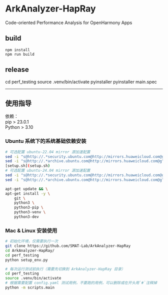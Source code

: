 # ArkAnalyzer-HapRay
Code-oriented Performance Analysis for OpenHarmony Apps

## build

```
npm install
npm run build
```

## release
cd perf_testing
source .venv/bin/activate
pyinstaller pyinstaller main.spec

----

## 使用指导


依赖：  
pip > 23.0.1  
Python > 3.10


### Ubuntu 系统下的系统基础依赖安装

```bash
# 可选配置 ubuntu-22.04 mirror 源加速配置
sed -i "s@http://.*security.ubuntu.com@http://mirrors.huaweicloud.com@g" /etc/apt/sources.list
sed -i "s@http://.*archive.ubuntu.com@http://mirrors.huaweicloud.com@g" /etc/apt/sources.list
[setup.sh](setup.sh)
# 可选配置 ubuntu-24.04 mirror 源加速配置
sed -i "s@http://.*security.ubuntu.com@http://mirrors.huaweicloud.com@g" /etc/apt/sources.list.d/ubuntu.sources
sed -i "s@http://.*archive.ubuntu.com@http://mirrors.huaweicloud.com@g" /etc/apt/sources.list.d/ubuntu.sources

apt-get update && \
apt-get install -y \
    git \
    python3 \
    python3-pip \
    python3-venv \
    python3-dev
```

### Mac & Linux 安装使用

```bash
# 初始化环境，仅需要执行一次
git clone https://github.com/SMAT-Lab/ArkAnalyzer-HapRay
cd ArkAnalyzer-HapRay/
cd perf_testing
python setup_env.py

# 每次运行测试前执行（需要先切换到 ArkAnalyzer-HapRay 目录）
cd perf_testing
source .venv/bin/activate
# 根据需要配置 config.yaml 测试用例，不要跑的用例，可以删除或在开头用`#`注释掉
python -m scripts.main
```
